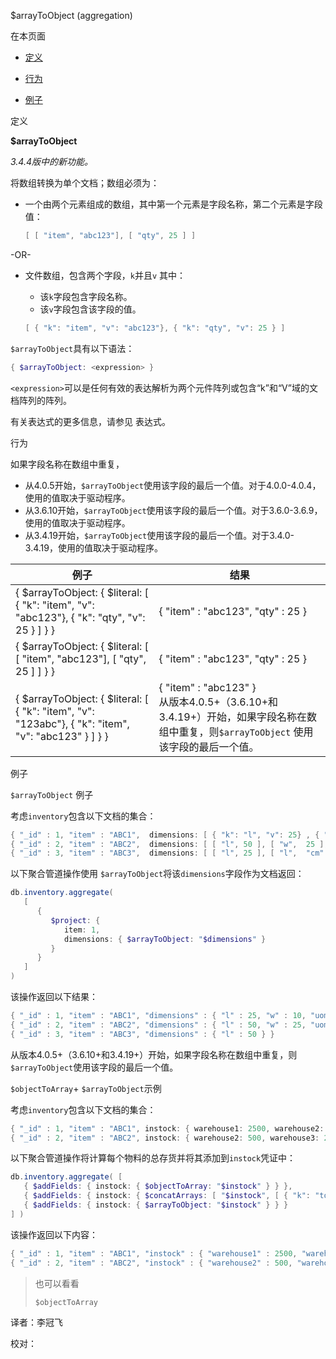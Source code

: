  [ ]()$arrayToObject (aggregation)

[]()

在本页面

*   [定义](definition)

*   [行为](behavior)

*   [例子](examples)

 <span id="definition">定义</span>

**$arrayToObject**

*3.4.4版中的新功能。*

将数组转换为单个文档；数组必须为：

* 一个由两个元素组成的数组，其中第一个元素是字段名称，第二个元素是字段值：

  ```powershell
  [ [ "item", "abc123"], [ "qty", 25 ] ]
  ```

-OR-

* 文件数组，包含两个字段，`k`并且`v` 其中：

  * 该`k`字段包含字段名称。
  * 该`v`字段包含该字段的值。

  ```powershell
  [ { "k": "item", "v": "abc123"}, { "k": "qty", "v": 25 } ]
  ```

`$arrayToObject`具有以下语法：

```powershell
{ $arrayToObject: <expression> }
```

`<expression>`可以是任何有效的表达解析为两个元件阵列或包含“k”和“V”域的文档阵列的阵列。

有关表达式的更多信息，请参见 表达式。

 <span id="behavior">行为</span>

如果字段名称在数组中重复，

- 从4.0.5开始，`$arrayToObject`使用该字段的最后一个值。对于4.0.0-4.0.4，使用的值取决于驱动程序。
- 从3.6.10开始，`$arrayToObject`使用该字段的最后一个值。对于3.6.0-3.6.9，使用的值取决于驱动程序。
- 从3.4.19开始，`$arrayToObject`使用该字段的最后一个值。对于3.4.0-3.4.19，使用的值取决于驱动程序。

| 例子                                                         | 结果                                                         |
| ------------------------------------------------------------ | ------------------------------------------------------------ |
| { $arrayToObject:  { $literal: [       { "k": "item", "v": "abc123"},       { "k": "qty", "v": 25 } ] } } | { "item" : "abc123", "qty" : 25 }                            |
| { $arrayToObject: { $literal:  [    [ "item", "abc123"], [ "qty", 25 ] ] } } | { "item" : "abc123", "qty" : 25 }                            |
| { $arrayToObject: { $literal: [    { "k": "item", "v": "123abc"},    { "k": "item", "v": "abc123" } ] } } | { "item" : "abc123" }<br />从版本4.0.5+（3.6.10+和3.4.19+）开始，如果字段名称在数组中重复，则`$arrayToObject` 使用该字段的最后一个值。 |

 <span id="examples">例子</span>

 `$arrayToObject` 例子

考虑`inventory`包含以下文档的集合：

```powershell
{ "_id" : 1, "item" : "ABC1",  dimensions: [ { "k": "l", "v": 25} , { "k": "w", "v": 10 }, { "k": "uom", "v": "cm" } ] }
{ "_id" : 2, "item" : "ABC2",  dimensions: [ [ "l", 50 ], [ "w",  25 ], [ "uom", "cm" ] ] }
{ "_id" : 3, "item" : "ABC3",  dimensions: [ [ "l", 25 ], [ "l",  "cm" ], [ "l", 50 ] ] }
```

以下聚合管道操作使用 `$arrayToObject`将该`dimensions`字段作为文档返回：

```powershell
db.inventory.aggregate(
   [
      {
         $project: {
            item: 1,
            dimensions: { $arrayToObject: "$dimensions" }
         }
      }
   ]
)
```

该操作返回以下结果：

```powershell
{ "_id" : 1, "item" : "ABC1", "dimensions" : { "l" : 25, "w" : 10, "uom" : "cm" } }
{ "_id" : 2, "item" : "ABC2", "dimensions" : { "l" : 50, "w" : 25, "uom" : "cm" } }
{ "_id" : 3, "item" : "ABC3", "dimensions" : { "l" : 50 } }
```

从版本4.0.5+（3.6.10+和3.4.19+）开始，如果字段名称在数组中重复，则`$arrayToObject`使用该字段的最后一个值。

 `$objectToArray`+ `$arrayToObject`示例

考虑`inventory`包含以下文档的集合：

```powershell
{ "_id" : 1, "item" : "ABC1", instock: { warehouse1: 2500, warehouse2: 500 } }
{ "_id" : 2, "item" : "ABC2", instock: { warehouse2: 500, warehouse3: 200} }
```

以下聚合管道操作将计算每个物料的总存货并将其添加到`instock`凭证中：

```powershell
db.inventory.aggregate( [
   { $addFields: { instock: { $objectToArray: "$instock" } } },
   { $addFields: { instock: { $concatArrays: [ "$instock", [ { "k": "total", "v": { $sum: "$instock.v" } } ] ] } } } ,
   { $addFields: { instock: { $arrayToObject: "$instock" } } }
] )
```

该操作返回以下内容：

```powershell
{ "_id" : 1, "item" : "ABC1", "instock" : { "warehouse1" : 2500, "warehouse2" : 500, "total" : 3000 } }
{ "_id" : 2, "item" : "ABC2", "instock" : { "warehouse2" : 500, "warehouse3" : 200, "total" : 700 } }
```

> 也可以看看
> 
> `$objectToArray`



译者：李冠飞

校对：